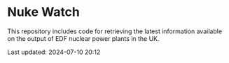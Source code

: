 # Nuke Watch

This repository includes code for retrieving the latest information available on the output of EDF nuclear power plants in the UK.

Last updated: 2024-07-10 20:12